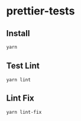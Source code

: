 # prettier-tests

## Install

```bash
yarn
```

## Test Lint

```
yarn lint
```

## Lint Fix

```
yarn lint-fix
```
